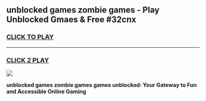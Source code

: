 
## unblocked games zombie games - Play Unblocked Gmaes & Free #32cnx
<h3>
<a href="https://premium.freeplayer.one?title=unblocked_games_zombie_games&ref=01M">CLICK TO PLAY</a></h3>
<hr>

<h3>
<a href="https://premium.freeplayer.one?title=unblocked_games_zombie_games&ref=01M">CLICK 2 PLAY</a>
  
</h3>

<a href="https://premium.freeplayer.one?title=unblocked_games_zombie_games&ref=01M"><img src="https://clearcache.store/games.png"></a>


**unblocked games zombie games games unblocked: Your Gateway to Fun and Accessible Online Gaming**
